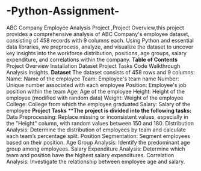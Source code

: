 # -Python-Assignment-
ABC Company Employee Analysis Project ,Project Overview,this project provides a comprehensive analysis of ABC Company's employee dataset, consisting of 458 records with 9 columns each. Using Python and essential data libraries, we preprocess, analyze, and visualize the dataset to uncover key insights into the workforce distribution, positions, age groups, salary expenditure, and correlations within the company.
**Table of Contents**
Project Overview
Installation
Dataset
Project Tasks
Code Walkthrough
Analysis Insights.
**Dataset**
The dataset consists of 458 rows and 9 columns:
Name: Name of the employee
Team: Employee's team name
Number: Unique number associated with each employee
Position: Employee's job position within the team
Age: Age of the employee
Height: Height of the employee (modified with random data)
Weight: Weight of the employee
College: College from which the employee graduated
Salary: Salary of the employee
**Project Tasks**
****The project is divided into the following tasks:**
Data Preprocessing: Replace missing or inconsistent values, especially in the "Height" column, with random values between 150 and 180.
Distribution Analysis: Determine the distribution of employees by team and calculate each team’s percentage split.
Position Segmentation: Segment employees based on their position.
Age Group Analysis: Identify the predominant age group among employees.
Salary Expenditure Analysis: Determine which team and position have the highest salary expenditures.
Correlation Analysis: Investigate the relationship between employee age and salary.
